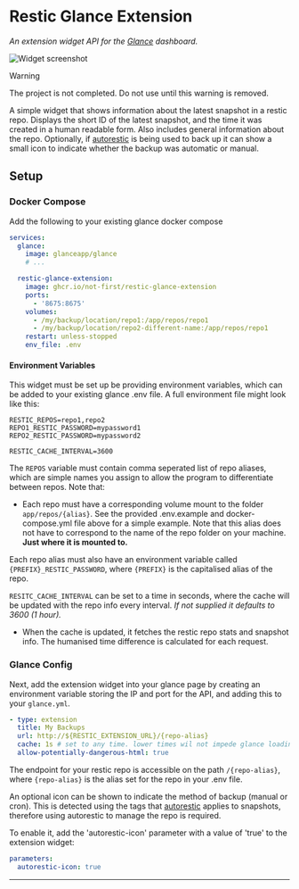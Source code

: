# Restic Glance Extension
_An extension widget API for the [Glance](https://github.com/glanceapp/glance) dashboard._

![Widget screenshot](https://github.com/user-attachments/assets/15b0dc61-6328-4222-8282-ec64691a239b)

> [!WARNING]
> The project is not completed. Do not use until this warning is removed.

A simple widget that shows information about the latest snapshot in a restic repo.
Displays the short ID of the latest snapshot, and the time it was created in a human readable form. Also includes general information about the repo.
Optionally, if [autorestic](https://autorestic.vercel.app/) is being used to back up it can show a small icon to indicate whether the backup was automatic or manual.

## Setup
### Docker Compose
Add the following to your existing glance docker compose
```yml
services:
  glance:
    image: glanceapp/glance
    # ...

  restic-glance-extension:
    image: ghcr.io/not-first/restic-glance-extension
    ports:
      - '8675:8675'
    volumes:
      - /my/backup/location/repo1:/app/repos/repo1
      - /my/backup/location/repo2-different-name:/app/repos/repo1
    restart: unless-stopped
    env_file: .env
```
#### Environment Variables
This widget must be set up be providing environment variables, which can be added to your existing glance .env file. A full environment file might look like this:
```env
RESTIC_REPOS=repo1,repo2
REPO1_RESTIC_PASSWORD=mypassword1
REPO2_RESTIC_PASSWORD=mypassword2

RESTIC_CACHE_INTERVAL=3600
```

The `REPOS` variable must contain comma seperated list of repo aliases, which are simple names you assign to allow the program to differentiate between repos. Note that:
  - Each repo must have a corresponding volume mount to the folder `app/repos/{alias}`. See the provided .env.example and docker-compose.yml file above for a simple example.
    Note that this alias does not have to correspond to the name of the repo folder on your machine. **Just where it is mounted to.**
    
Each repo alias must also have an environment variable called `{PREFIX}_RESTIC_PASSWORD`, where `{PREFIX}` is the capitalised alias of the repo.

`RESITC_CACHE_INTERVAL` can be set to a time in seconds, where the cache will be updated with the repo info every interval. _If not supplied it defaults to 3600 (1 hour)._
  - When the cache is updated, it fetches the restic repo stats and snapshot info. The humanised time difference is calculated for each request.

### Glance Config
Next, add the extension widget into your glance page by creating an environment variable storing the IP and port for the API, and adding this to your `glance.yml`.
```yml
- type: extension
  title: My Backups
  url: http://${RESTIC_EXTENSION_URL}/{repo-alias}
  cache: 1s # set to any time. lower times wil not impede glance loading time due to the caching in the backend.
  allow-potentially-dangerous-html: true
```
The endpoint for your restic repo is accessible on the path `/{repo-alias}`, where `{repo-alias}` is the alias set for the repo in your .env file.

An optional icon can be shown to indicate the method of backup (manual or cron).
This is detected using the tags that [autorestic](https://autorestic.vercel.app/) applies to snapshots, therefore using autorestic to manage the repo is required.

To enable it, add the 'autorestic-icon' parameter with a value of 'true' to the extension widget:
```yml
parameters:
  autorestic-icon: true 
```

---
